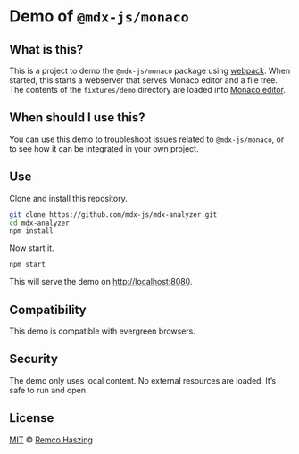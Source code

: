# Demo of `@mdx-js/monaco`

## What is this?

This is a project to demo the `@mdx-js/monaco` package using [webpack][].
When started, this starts a webserver that serves Monaco editor and a file tree.
The contents of the `fixtures/demo` directory are loaded into [Monaco editor][].

## When should I use this?

You can use this demo to troubleshoot issues related to `@mdx-js/monaco`, or to
see how it can be integrated in your own project.

## Use

Clone and install this repository.

```sh
git clone https://github.com/mdx-js/mdx-analyzer.git
cd mdx-analyzer
npm install
```

Now start it.

```sh
npm start
```

This will serve the demo on <http://localhost:8080>.

## Compatibility

This demo is compatible with evergreen browsers.

## Security

The demo only uses local content.
No external resources are loaded.
It’s safe to run and open.

## License

[MIT][] © [Remco Haszing][author]

[author]: https://github.com/remcohaszing

[mit]: LICENSE

[monaco editor]: https://github.com/microsoft/monaco-editor

[webpack]: https://webpack.js.org
